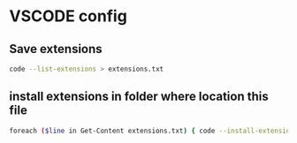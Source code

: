 # VSCODE config
## Save extensions
```bash
code --list-extensions > extensions.txt
```
## install extensions in folder where location this file
```bash
foreach ($line in Get-Content extensions.txt) { code --install-extension $line }
```
